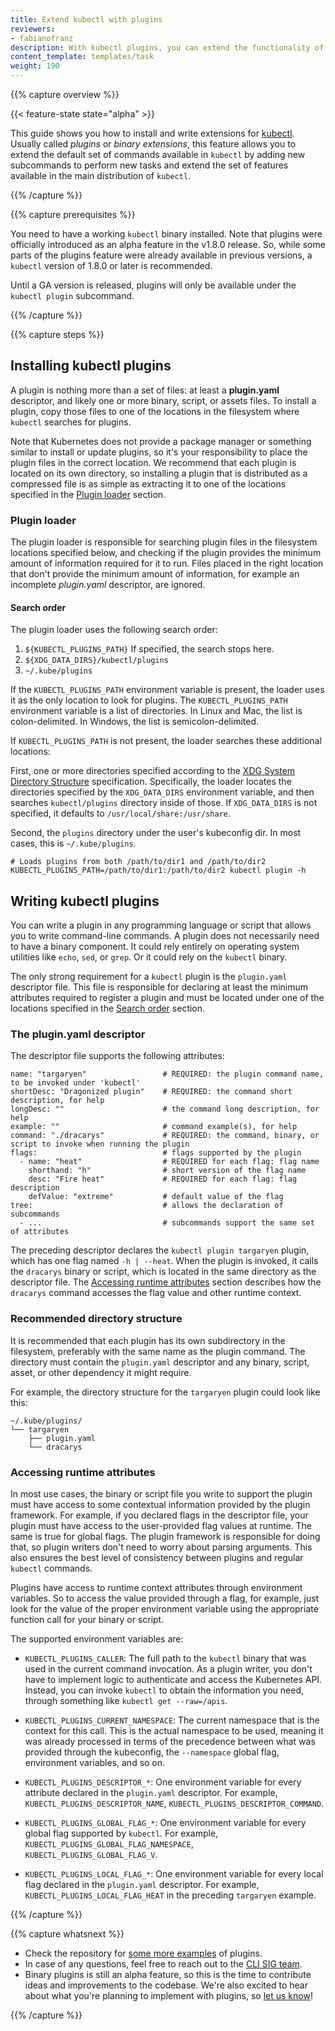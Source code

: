 ```yaml
---
title: Extend kubectl with plugins
reviewers:
- fabianofranz
description: With kubectl plugins, you can extend the functionality of the kubectl command by adding new subcommands.
content_template: templates/task
weight: 190
---
```


{{% capture overview %}}

{{< feature-state state="alpha" >}}

This guide shows you how to install and write extensions for [kubectl](/docs/user-guide/kubectl/). Usually called *plugins* or *binary extensions*, this feature allows you to extend the default set of commands available in `kubectl` by adding new subcommands to perform new tasks and extend the set of features available in the main distribution of `kubectl`.

{{% /capture %}}

{{% capture prerequisites %}}

You need to have a working `kubectl` binary installed. Note that plugins were officially introduced as an alpha feature in the v1.8.0 release. So, while some parts of the plugins feature were already available in previous versions, a `kubectl` version of 1.8.0 or later is recommended.

Until a GA version is released, plugins will only be available under the `kubectl plugin` subcommand.

{{% /capture %}}

{{% capture steps %}}

## Installing kubectl plugins

A plugin is nothing more than a set of files: at least a **plugin.yaml** descriptor, and likely one or more binary, script, or assets files. To install a plugin, copy those files to one of the locations in the filesystem where `kubectl` searches for plugins.

Note that Kubernetes does not provide a package manager or something similar to install or update plugins, so it's your responsibility to place the plugin files in the correct location. We recommend that each plugin is located on its own directory, so installing a plugin that is distributed as a compressed file is as simple as extracting it to one of the locations specified in the [Plugin loader](#plugin-loader) section.

### Plugin loader

The plugin loader is responsible for searching plugin files in the filesystem locations specified below, and checking if the plugin provides the minimum amount of information required for it to run. Files placed in the right location that don't provide the minimum amount of information, for example an incomplete *plugin.yaml* descriptor, are ignored.

#### Search order

The plugin loader uses the following search order:

1. `${KUBECTL_PLUGINS_PATH}` If specified, the search stops here.
2. `${XDG_DATA_DIRS}/kubectl/plugins`
3. `~/.kube/plugins`

If the `KUBECTL_PLUGINS_PATH` environment variable is present, the loader uses it as the only location to look for plugins.
The `KUBECTL_PLUGINS_PATH` environment variable is a list of directories. In Linux and Mac, the list is colon-delimited. In
Windows, the list is semicolon-delimited.

If `KUBECTL_PLUGINS_PATH` is not present, the loader searches these additional locations:

First, one or more directories specified according to the
[XDG System Directory Structure](https://specifications.freedesktop.org/basedir-spec/basedir-spec-latest.html)
specification. Specifically, the loader locates the directories specified by the `XDG_DATA_DIRS` environment variable,
and then searches `kubectl/plugins` directory inside of those.
If `XDG_DATA_DIRS` is not specified, it defaults to `/usr/local/share:/usr/share`.

Second, the `plugins` directory under the user's kubeconfig dir. In most cases, this is `~/.kube/plugins`.

```shell
# Loads plugins from both /path/to/dir1 and /path/to/dir2
KUBECTL_PLUGINS_PATH=/path/to/dir1:/path/to/dir2 kubectl plugin -h
```

## Writing kubectl plugins

You can write a plugin in any programming language or script that allows you to write command-line commands.
A plugin does not necessarily need to have a binary component. It could rely entirely on operating system utilities
like `echo`, `sed`, or `grep`. Or it could rely on the `kubectl` binary.

The only strong requirement for a `kubectl` plugin is the `plugin.yaml` descriptor file. This file is responsible for declaring at least the minimum attributes required to register a plugin and must be located under one of the locations specified in the [Search order](#search-order) section. 

### The plugin.yaml descriptor

The descriptor file supports the following attributes:

```
name: "targaryen"                 # REQUIRED: the plugin command name, to be invoked under 'kubectl'
shortDesc: "Dragonized plugin"    # REQUIRED: the command short description, for help
longDesc: ""                      # the command long description, for help
example: ""                       # command example(s), for help
command: "./dracarys"             # REQUIRED: the command, binary, or script to invoke when running the plugin
flags:                            # flags supported by the plugin
  - name: "heat"                  # REQUIRED for each flag: flag name
    shorthand: "h"                # short version of the flag name
    desc: "Fire heat"             # REQUIRED for each flag: flag description
    defValue: "extreme"           # default value of the flag
tree:                             # allows the declaration of subcommands
  - ...                           # subcommands support the same set of attributes
```

The preceding descriptor declares the `kubectl plugin targaryen` plugin, which has one flag named `-h | --heat`.
When the plugin is invoked, it calls the `dracarys` binary or script, which is located in the same directory as the descriptor file. The [Accessing runtime attributes](#accessing-runtime-attributes) section describes how the `dracarys` command accesses the flag value and other runtime context.

### Recommended directory structure

It is recommended that each plugin has its own subdirectory in the filesystem, preferably with the same name as the plugin command. The directory must contain the `plugin.yaml` descriptor and any binary, script, asset, or other dependency it might require.

For example, the directory structure for the `targaryen` plugin could look like this:

```
~/.kube/plugins/
└── targaryen
    ├── plugin.yaml
    └── dracarys
```

### Accessing runtime attributes

In most use cases, the binary or script file you write to support the plugin must have access to some contextual information provided by the plugin framework. For example, if you declared flags in the descriptor file, your plugin must have access to the user-provided flag values at runtime. The same is true for global flags. The plugin framework is responsible for doing that, so plugin writers don't need to worry about parsing arguments. This also ensures the best level of consistency between plugins and regular `kubectl` commands.

Plugins have access to runtime context attributes through environment variables. So to access the value provided through a flag, for example, just look for the value of the proper environment variable using the appropriate function call for your binary or script. 

The supported environment variables are:

* `KUBECTL_PLUGINS_CALLER`: The full path to the `kubectl` binary that was used in the current command invocation.
As a plugin writer, you don't have to implement logic to authenticate and access the Kubernetes API. Instead, you can invoke `kubectl` to obtain the information you need, through something like `kubectl get --raw=/apis`.

* `KUBECTL_PLUGINS_CURRENT_NAMESPACE`: The current namespace that is the context for this call. This is the actual namespace to be used, meaning it was already processed in terms of the precedence between what was provided through the kubeconfig, the `--namespace` global flag, environment variables, and so on.

* `KUBECTL_PLUGINS_DESCRIPTOR_*`: One environment variable for every attribute declared in the `plugin.yaml` descriptor.
For example, `KUBECTL_PLUGINS_DESCRIPTOR_NAME`, `KUBECTL_PLUGINS_DESCRIPTOR_COMMAND`.

* `KUBECTL_PLUGINS_GLOBAL_FLAG_*`: One environment variable for every global flag supported by `kubectl`.
For example, `KUBECTL_PLUGINS_GLOBAL_FLAG_NAMESPACE`, `KUBECTL_PLUGINS_GLOBAL_FLAG_V`.

* `KUBECTL_PLUGINS_LOCAL_FLAG_*`: One environment variable for every local flag declared in the `plugin.yaml` descriptor. For example, `KUBECTL_PLUGINS_LOCAL_FLAG_HEAT` in the preceding `targaryen` example.

{{% /capture %}}

{{% capture whatsnext %}}

* Check the repository for [some more examples](https://github.com/kubernetes/kubernetes/tree/master/pkg/kubectl/plugins/examples) of plugins.
* In case of any questions, feel free to reach out to the [CLI SIG team](https://github.com/kubernetes/community/tree/master/sig-cli).
* Binary plugins is still an alpha feature, so this is the time to contribute ideas and improvements to the codebase. We're also excited to hear about what you're planning to implement with plugins, so [let us know](https://github.com/kubernetes/community/tree/master/sig-cli)!

{{% /capture %}}


